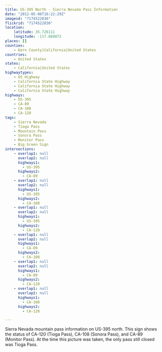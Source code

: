 ```yaml
---
title: US-395 North - Sierra Nevada Pass Information
date: "2012-05-06T16:22:29Z"
imageid: "7174522836"
flickrid: "7174522836"
location:
    latitude: 35.726111
    longitude: -117.868872
places: []
counties:
    - Kern County|California|United States
countries:
    - United States
states:
    - California|United States
highwaytypes:
    - US Highway
    - California State Highway
    - California State Highway
    - California State Highway
highways:
    - US-395
    - CA-89
    - CA-108
    - CA-120
tags:
    - Sierra Nevada
    - Tioga Pass
    - Mountain Pass
    - Sonora Pass
    - Monitor Pass
    - Big Green Sign
intersections:
    - overlap1: null
      overlap2: null
      highways1:
        - US-395
      highways2:
        - CA-89
    - overlap1: null
      overlap2: null
      highways1:
        - US-395
      highways2:
        - CA-108
    - overlap1: null
      overlap2: null
      highways1:
        - US-395
      highways2:
        - CA-120
    - overlap1: null
      overlap2: null
      highways1:
        - CA-89
      highways2:
        - CA-108
    - overlap1: null
      overlap2: null
      highways1:
        - CA-89
      highways2:
        - CA-120
    - overlap1: null
      overlap2: null
      highways1:
        - CA-108
      highways2:
        - CA-120

---
```

Sierra Nevada mountain pass information on US-395 north.  This sign shows the status of CA-120 (Tioga Pass), CA-108 (Sonora Pass), and CA-89 (Monitor Pass).  At the time this picture was taken, the only pass still closed was Tioga Pass.